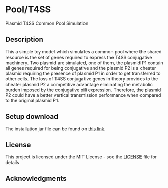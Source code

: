 # Pool/T4SS

Plasmid T4SS Common Pool Simulation

## Description

This a simple toy model which simulates a common pool where the shared resource is the set 
of genes required to express the T4SS conjugative machinery. Two plasmid are simulated, 
one of them, the plasmid P1 contain all genes required for being conjugative and the 
plasmid P2 is a cheater plasmid requiring the presence of plasmid P1 in order to get 
transferred to other cells. The loss of T4SS conjugative genes in theory provides to
the cheater plasmid P2 a competitive advantage eliminating the metabolic burden 
imposed by the conjugative pili expression. Therefore, the plasmid P2 could have a 
better vertical transmission performance when compared to the original plasmid P1.

## Setup download 

The installation jar file can be found on [this link](https://goo.gl/jbAX5w).
 
## License

This project is licensed under the MIT License - see the [LICENSE](LICENSE) file for details

## Acknowledgments

